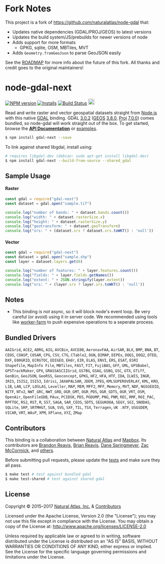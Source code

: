 # Fork Notes

This project is a fork of https://github.com/naturalatlas/node-gdal that:

- Updates native dependencies (GDAL/PROJ/GEOS) to latest versions
- Updates the build system/JS/prebuilds for newer versions of node
- Adds support for more formats
  - GPKG, sqlite, OSM, MBTiles, MVT
- Adds `Geometry.fromGeoJson` to parse GeoJSON easily

See the [ROADMAP](ROADMAP.md) for more info about the future of this fork. All thanks and credit goes to the original maintainers!

# node-gdal-next

[![NPM version](http://img.shields.io/npm/v/gdal-next.svg?style=flat)](https://www.npmjs.org/package/gdal-next)
[![Installs](http://img.shields.io/npm/dm/gdal-next.svg?style=flat)](https://www.npmjs.org/package/gdal-next)
[![Build Status](https://travis-ci.org/contra/node-gdal-next.svg)](https://travis-ci.org/contra/node-gdal-next)
[<img src="https://ci.appveyor.com/api/projects/status/8u9qlfu2cjor4idi?svg=true" height="20" alt="" />](https://ci.appveyor.com/project/contra/node-gdal-next)

Read and write raster and vector geospatial datasets straight from [Node.js](http://nodejs.org) with this native [GDAL](http://www.gdal.org/) binding. GDAL [3.0.2](https://trac.osgeo.org/gdal/wiki/Release/3.0.2-News) ([GEOS](http://trac.osgeo.org/geos/) [3.8.0](https://github.com/libgeos/geos/releases/tag/3.8.0), [Proj](http://trac.osgeo.org/proj/) [7.0.0](https://github.com/OSGeo/PROJ/releases/tag/7.0.0)) comes bundled, so node-gdal will work straight out of the box. To get started, browse the [**API Documentation**](https://contra.io/node-gdal-next/classes/gdal.html) or [examples](examples/).

```sh
$ npm install gdal-next --save
```

To link against shared libgdal, install using:

```sh
# requires libgdal-dev (debian: sudo apt-get install libgdal-dev)
$ npm install gdal-next --build-from-source --shared_gdal
```

## Sample Usage

#### Raster

```js
const gdal = require("gdal-next")
const dataset = gdal.open("sample.tif")

console.log("number of bands: " + dataset.bands.count())
console.log("width: " + dataset.rasterSize.x)
console.log("height: " + dataset.rasterSize.y)
console.log("geotransform: " + dataset.geoTransform)
console.log("srs: " + (dataset.srs ? dataset.srs.toWKT() : 'null'))
```

#### Vector

```js
const gdal = require("gdal-next")
const dataset = gdal.open("sample.shp")
const layer = dataset.layers.get(0)

console.log("number of features: " + layer.features.count())
console.log("fields: " + layer.fields.getNames())
console.log("extent: " + JSON.stringify(layer.extent))
console.log("srs: " + (layer.srs ? layer.srs.toWKT() : 'null'))
```

## Notes

- This binding is *not* async, so it will block node's event loop. Be very careful (or avoid) using it in server code. We recommended using tools like [worker-farm](https://www.npmjs.com/package/worker-farm) to push expensive operations to a seperate process.

## Bundled Drivers

`AAIGrid`, `ACE2`, `ADRG`, `AIG`, `AVCBin`, `AVCE00`, `AeronavFAA`, `AirSAR`, `BLX`, `BMP`, `BNA`, `BT`, `CEOS`, `COASP`, `COSAR`, `CPG`, `CSV`, `CTG`, `CTable2`, `DGN`, `DIMAP`, `DIPEx`, `DOQ1`, `DOQ2`, `DTED`, `DXF`, `E00GRID`, `ECRGTOC`, `EDIGEO`, `EHdr`, `EIR`, `ELAS`, `ENVI`, `ERS`, `ESAT`, `ESRI Shapefile`, `MapInfo File`, `MBTiles`, `FAST`, `FIT`, `FujiBAS`, `GFF`, `GML`, `GPSBabel`, `GPSTrackMaker`, `GPX`, `GRASSASCIIGrid`, `GS7BG`, `GSAG`, `GSBG`, `GSC`, `GTX`, `GTiff`, `GenBin`, `GeoJSON`, `GeoRSS`, `Geoconcept`, `GPKG`, `HF2`, `HFA`, `HTF`, `IDA`, `ILWIS`, `INGR`, `IRIS`, `ISIS2`, `ISIS3`, `Idrisi`, `JAXAPALSAR`, `JDEM`, `JPEG`, `KMLSUPEROVERLAY`, `KML`, `KRO`, `L1B`, `LAN`, `LCP`, `LOSLAS`, `Leveller`, `MAP`, `MEM`, `MFF2`, `MFF`, `Memory`, `MVT`, `NDF`, `NGSGEOID`, `NITF`, `NTv2`, `NWT_GRC`, `NWT_GRD`, `OGR_GMT`, `OGR_PDS`, `OGR_SDTS`, `OGR_VRT`, `OSM`, `OpenAir`, `OpenFileGDB`, `PAux`, `PCIDSK`, `PDS`, `PGDUMP`, `PNG`, `PNM`, `REC`, `RMF`, `ROI_PAC`, `RPFTOC`, `RS2`, `RST`, `R`, `S57`, `SAGA`, `SAR_CEOS`, `SDTS`, `SEGUKOOA`, `SEGY`, `SGI`, `SNODAS`, `SQLite`, `SRP`, `SRTMHGT`, `SUA`, `SVG`, `SXF`, `TIL`, `TSX`, `Terragen`, `UK .NTF`, `USGSDEM`, `VICAR`, `VRT`, `WAsP`, `XPM`, `XPlane`, `XYZ`, `ZMap`

## Contributors

This binding is a collaboration between [Natural Atlas](https://github.com/naturalatlas) and [Mapbox](https://github.com/mapbox). Its contributors are [Brandon Reavis](https://github.com/brandonreavis), [Brian Reavis](https://github.com/brianreavis), [Dane Springmeyer](https://github.com/springmeyer), [Zac McCormick](https://github.com/zhm), and [others](https://github.com/naturalatlas/node-gdal/graphs/contributors).

Before submitting pull requests, please update the [tests](test) and make sure they all pass.

```sh
$ make test # test against bundled gdal
$ make test-shared # test against shared gdal
```

## License

Copyright &copy; 2015–2017 [Natural Atlas, Inc.](https://github.com/naturalatlas) & [Contributors](https://github.com/naturalatlas/node-gdal/graphs/contributors)

Licensed under the Apache License, Version 2.0 (the "License"); you may not use this file except in compliance with the License. You may obtain a copy of the License at: http://www.apache.org/licenses/LICENSE-2.0

Unless required by applicable law or agreed to in writing, software distributed under the License is distributed on an "AS IS" BASIS, WITHOUT WARRANTIES OR CONDITIONS OF ANY KIND, either express or implied. See the License for the specific language governing permissions and limitations under the License.
